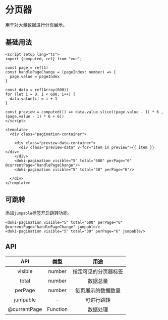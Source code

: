 # 分页器

用于对大量数据进行分页展示。

## 基础用法

```vue
<script setup lang="ts">
import {computed, ref} from "vue";

const page = ref(1)
const handlePageChange = (pageIndex: number) => {
  page.value = pageIndex
}

const data = ref(Array(600))
for (let i = 0; i < 600; i++) {
  data.value[i] = i + 1
}

const preview = computed(() => data.value.slice((page.value - 1) * 6 , (page.value - 1) * 6 + 6))
</script>

<template>
  <div class="pagination-container">
   
    <div class="preview-data-container">
      <div class="preview-data" v-for="item in preview">{{ item }}</div>
    </div>
    <doki-pagination visible="5" total="600" perPage="6" @currentPage="handlePageChange"/>
    <doki-pagination visible="5" total="30" perPage="6"/>

  </div>
</template>
```

## 可跳转

添加`jumpable`标签开启跳转功能。

```vue
<doki-pagination visible="5" total="600" perPage="6" @currentPage="handlePageChange" jumpable/>
<doki-pagination visible="5" total="30" perPage="6" jumpable/>
```

## API

|     API      |   类型   |         用途         |
| :----------: | :------: | :------------------: |
|   visible    |  number  | 指定可见的分页器标签 |
|    total     |  number  |       数据总量       |
|   perPage    |  number  |  每页展示的数据数量  |
|   jumpable   |    -     |      可进行跳转      |
| @currentPage | Function |       数据处理       |